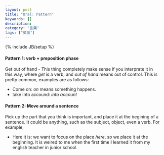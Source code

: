 ```yaml
---
layout: post
title: "Oral: Pattern"
keywords: []
description: 
category: "言葉"
tags: ["英語"]
---
```

{% include JB/setup %}


#### Pattern 1: verb + preposition phase
Get out of hand - This thing completely make sense if you interprate it in this
way, where *get* is a verb, and *out of hand* means out of control. This is
pretty common, examples are as follows:
- Come on: *on* means something happens.
- take into accound: *into account* 



#### Pattern 2: Move around a sentence
Pick up the part that you think is important, and place it at the begining of a
sentence. It could be anything, such as the subject, object, even a verb. For
example,
- Here it is: we want to focus on the place *here*, so we place it at the
  beginning.
It is weired to me when the first time I learned it from my english teacher in
junior school. 


